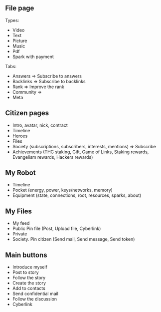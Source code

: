 ## File page
Types:
- Video
- Text
- Picture
- Music
- Pdf
- Spark with payment

Tabs:
- Answers => Subscribe to answers
- Backlinks => Subscribe to backlinks
- Rank => Improve the rank
- Community =>
- Meta

## Citizen pages
- Intro, avatar, nick, contract
- Timeline
- Heroes
- Files
- Society (subscriptions, subscribers, interests, mentions) => Subscribe
- Achievements (THC staking, Gift, Game of Links, Staking rewards, Evangelism rewards, Hackers rewards)

## My Robot
- Timeline
- Pocket (energy, power, keys/networks, memory)
- Equipment (state, connections, root, resources, sparks, about)

## My Files
- My feed
- Public Pin file (Post, Upload file, Cyberlink)
- Private
- Society. Pin citizen (Send mail, Send message, Send token)

## Main buttons
- Introduce myself
- Post to story
- Follow the story
- Create the story
- Add to contacts
- Send confidential mail
- Follow the discussion
- Cyberlink
